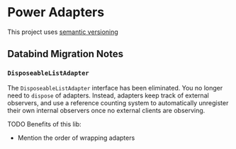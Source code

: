 Power Adapters
==============

This project uses [semantic versioning](http://semver.org)

Databind Migration Notes
------------------------

### `DisposeableListAdapter`

The `DisposeableListAdapter` interface has been eliminated. You no longer need to `dispose` of adapters. Instead,
adapters keep track of external observers, and use a reference counting system to automatically unregister their own
internal observers once no external clients are observing.

TODO Benefits of this lib:
* Mention the order of wrapping adapters

